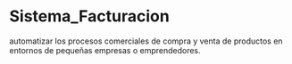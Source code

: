 # Sistema_Facturacion
 automatizar los procesos comerciales de compra y venta de productos en entornos de pequeñas empresas o emprendedores.
